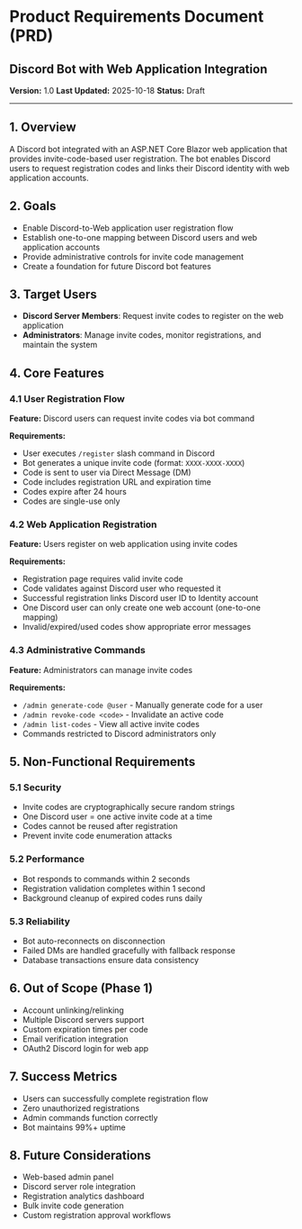 # Product Requirements Document (PRD)
## Discord Bot with Web Application Integration

**Version:** 1.0
**Last Updated:** 2025-10-18
**Status:** Draft

---

## 1. Overview

A Discord bot integrated with an ASP.NET Core Blazor web application that provides invite-code-based user registration. The bot enables Discord users to request registration codes and links their Discord identity with web application accounts.

## 2. Goals

- Enable Discord-to-Web application user registration flow
- Establish one-to-one mapping between Discord users and web application accounts
- Provide administrative controls for invite code management
- Create a foundation for future Discord bot features

## 3. Target Users

- **Discord Server Members**: Request invite codes to register on the web application
- **Administrators**: Manage invite codes, monitor registrations, and maintain the system

## 4. Core Features

### 4.1 User Registration Flow

**Feature:** Discord users can request invite codes via bot command

**Requirements:**
- User executes `/register` slash command in Discord
- Bot generates a unique invite code (format: `XXXX-XXXX-XXXX`)
- Code is sent to user via Direct Message (DM)
- Code includes registration URL and expiration time
- Codes expire after 24 hours
- Codes are single-use only

### 4.2 Web Application Registration

**Feature:** Users register on web application using invite codes

**Requirements:**
- Registration page requires valid invite code
- Code validates against Discord user who requested it
- Successful registration links Discord user ID to Identity account
- One Discord user can only create one web account (one-to-one mapping)
- Invalid/expired/used codes show appropriate error messages

### 4.3 Administrative Commands

**Feature:** Administrators can manage invite codes

**Requirements:**
- `/admin generate-code @user` - Manually generate code for a user
- `/admin revoke-code <code>` - Invalidate an active code
- `/admin list-codes` - View all active invite codes
- Commands restricted to Discord administrators only

## 5. Non-Functional Requirements

### 5.1 Security
- Invite codes are cryptographically secure random strings
- One Discord user = one active invite code at a time
- Codes cannot be reused after registration
- Prevent invite code enumeration attacks

### 5.2 Performance
- Bot responds to commands within 2 seconds
- Registration validation completes within 1 second
- Background cleanup of expired codes runs daily

### 5.3 Reliability
- Bot auto-reconnects on disconnection
- Failed DMs are handled gracefully with fallback response
- Database transactions ensure data consistency

## 6. Out of Scope (Phase 1)

- Account unlinking/relinking
- Multiple Discord servers support
- Custom expiration times per code
- Email verification integration
- OAuth2 Discord login for web app

## 7. Success Metrics

- Users can successfully complete registration flow
- Zero unauthorized registrations
- Admin commands function correctly
- Bot maintains 99%+ uptime

## 8. Future Considerations

- Web-based admin panel
- Discord server role integration
- Registration analytics dashboard
- Bulk invite code generation
- Custom registration approval workflows
